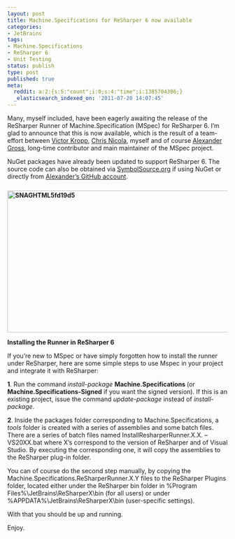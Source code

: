 ```yaml
---
layout: post
title: Machine.Specifications for ReSharper 6 now available
categories:
- JetBrains
tags:
- Machine.Specifications
- ReSharper 6
- Unit Testing
status: publish
type: post
published: true
meta:
  reddit: a:2:{s:5:"count";i:0;s:4:"time";i:1385704306;}
  _elasticsearch_indexed_on: '2011-07-20 14:07:45'
---
```

Many, myself included, have been eagerly awaiting the release of the ReSharper Runner of Machine.Specification (MSpec) for ReSharper 6. I’m glad to announce that this is now available, which is the result of a team-effort between <a href="http://twitter.com/kropp">Victor Kropp</a>, <a href="http://twitter.com/#!/lucisferre">Chris Nicola</a>, myself and of course <a href="http://twitter.com/#!/agross">Alexander Gross</a>, long-time contributor and main maintainer of the MSpec project.

NuGet packages have already been updated to support ReSharper 6. The source code can also be obtained via <a href="http://www.symbolsource.org/">SymbolSource.org</a> if using NuGet or directly from <a href="https://github.com/agross/machine.specifications">Alexander’s GitHub account</a>.

<strong><a href="http://hhariri.files.wordpress.com/2011/07/snaghtml5fd19d5.png"><img style="background-image:none;padding-left:0;padding-right:0;display:inline;padding-top:0;border-width:0;margin:10px 0 0;" title="SNAGHTML5fd19d5" src="http://hhariri.files.wordpress.com/2011/07/snaghtml5fd19d5_thumb.png" alt="SNAGHTML5fd19d5" width="753" height="324" border="0" /></a></strong>

<strong>Installing the Runner in ReSharper 6</strong>

If you’re new to MSpec or have simply forgotten how to install the runner under ReSharper, here are some simple steps to use Mspec in your project and integrate it with ReSharper:

<strong>1</strong>. Run the command <em>install-package</em> <strong>Machine.Specifications </strong>(or <strong>Machine.Specifications-Signed</strong> if you want the signed version). If this is an existing project, issue the command <em>update-package </em>instead of <em>install-package</em>.

<strong>2</strong>. Inside the packages folder corresponding to Machine.Specifications, a <em>tools</em> folder is created with a series of assemblies and some batch files. There are a series of batch files named InstallResharperRunner.X.X. – VS20XX.bat where X’s correspond to the version of ReSharper and of Visual Studio. By executing the corresponding one, it will copy the assemblies to the ReSharper plug-in folder.

You can of course do the second step manually, by copying the Machine.Specifications.ReSharperRunner.X.Y files to the ReSharper Plugins folder, located either under the ReSharper bin folder in %Program Files%\JetBrains\ReSharperX\bin (for all users) or under %APPDATA%\JetBrains\ReSharperX\bin (user-specific settings).

With that you should be up and running.

Enjoy.
